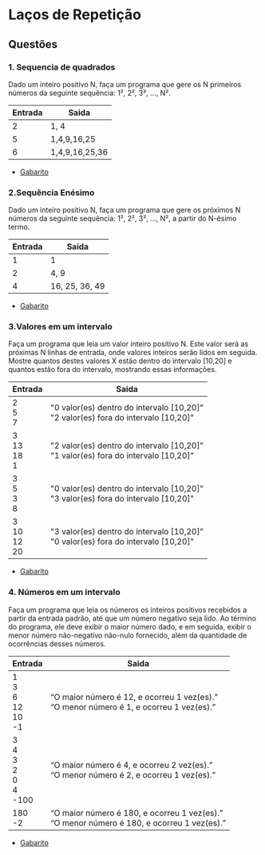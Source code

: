 # Laços de Repetição


## Questões

### 1. Sequencia de quadrados
Dado um inteiro positivo N, faça um programa que gere os N primeiros números da seguinte sequência: 1², 2², 3², …, N².

Entrada   | Saida
--------- | ------
2| 1, 4
5| 1,4,9,16,25
6|1,4,9,16,25,36


* [Gabarito](./qst01.lua)

### 2.Sequência Enésimo
Dado um inteiro positivo N, faça um programa que gere os próximos N números da seguinte sequência: 1², 2², 3², …, N², a partir do N-ésimo termo.

Entrada   | Saida
--------- | ------
1| 1
2| 4, 9
4| 16, 25, 36, 49


* [Gabarito](./qst02.lua)
### 3.Valores em um intervalo

Faça um programa que leia um valor inteiro positivo N. Este valor será as próximas N linhas de entrada, onde valores inteiros serão lidos em seguida.
Mostre quantos destes valores X estão dentro do intervalo [10,20] e quantos estão fora do intervalo, mostrando essas informações.

Entrada   | Saida
--------- | ------
2<br>5<br>7| "0 valor(es) dentro do intervalo [10,20]"<br>"2 valor(es) fora do intervalo [10,20]"
3<br>13<br>18<br>1| "2 valor(es) dentro do intervalo [10,20]"<br>"1 valor(es) fora do intervalo [10,20]"
3<br>5<br>3<br>8| "0 valor(es) dentro do intervalo [10,20]"<br>"3 valor(es) fora do intervalo [10,20]"
3<br>10<br>12<br>20|"3 valor(es) dentro do intervalo [10,20]"<br>"0 valor(es) fora do intervalo [10,20]"



* [Gabarito](./qst03.lua)
### 4. Números em um intervalo

Faça um programa que leia os números os inteiros positivos recebidos a partir da entrada padrão, até que um número negativo seja lido. Ao término do programa, ele deve exibir o maior número dado, e em seguida, exibir o menor número não-negativo não-nulo fornecido, além da quantidade de ocorrências desses números. 


Entrada   | Saida
--------- | ------
1<br>3<br>6<br>12<br>10<br>-1| “O maior número é 12, e ocorreu 1 vez(es).” <br>“O menor número é 1, e ocorreu 1 vez(es).”
3<br>4<br>3<br>2<br>0<br>4<br>-100| “O maior número é 4, e ocorreu 2 vez(es).”<br>“O menor número é 2, e ocorreu 1 vez(es).”
180<br>-2|“O maior número é 180, e ocorreu 1 vez(es).”<br>“O menor número é 180, e ocorreu 1 vez(es).”

* [Gabarito](./qst01.lua)


